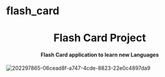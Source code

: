 # flash_card
<h1 align="center"> Flash Card Project </h1>
<h4 align="center"> Flash Card application to learn new Languages </h4>


![202297865-06cead8f-a747-4cde-8823-22e0c4897da9](https://user-images.githubusercontent.com/99426154/202298224-2e8fee60-1218-4c3e-b38b-4f976ee43fec.png)
